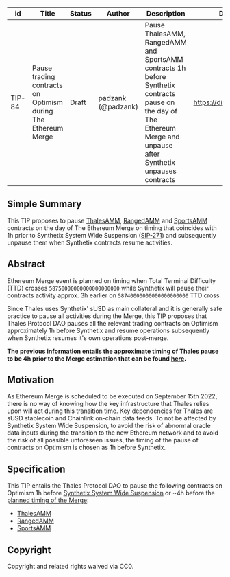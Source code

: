| id | Title | Status | Author | Description | Discussions to | Created |
| ----------- | ----------- | ----------- | ----------- | ----------- | ----------- | ----------- |
| TIP-84 | Pause trading contracts on Optimism during The Ethereum Merge | Draft | padzank (@padzank) | Pause ThalesAMM, RangedAMM and SportsAMM contracts 1h before Synthetix contracts pause on the day of The Ethereum Merge and unpause after Synthetix unpauses contracts | https://discord.gg/8bzFdpGTrp | 2022-09-02
 
## Simple Summary
 
This TIP proposes to pause [ThalesAMM](https://optimistic.etherscan.io/address/0x5ae7454827D83526261F3871C1029792644Ef1B1), [RangedAMM](https://optimistic.etherscan.io/address/0x2d356b114cbCA8DEFf2d8783EAc2a5A5324fE1dF) and [SportsAMM](https://optimistic.etherscan.io/address/0x170a5714112daEfF20E798B6e92e25B86Ea603C1) contracts on the day of The Ethereum Merge on timing that coincides with 1h prior to Synthetix System Wide Suspension ([SIP-271](https://sips.synthetix.io/sips/sip-271/)) and subsequently unpause them when Synthetix contracts resume activities.
 
 ## Abstract
 
Ethereum Merge event is planned on timing when Total Terminal Difficulty (TTD) crosses `58750000000000000000000` while Synthetix will pause their contracts activity approx. 3h earlier on `58740000000000000000000` TTD cross.  
 
Since Thales uses Synthetix' sUSD as main collateral and it is generally safe practice to pause all activities during the Merge, this TIP proposes that Thales Protocol DAO pauses all the relevant trading contracts on Optimism approximately 1h before Synthetix and resume operations subsequently when Synthetix resumes it's own operations post-merge.  
 
**The previous information entails the approximate timing of Thales pause to be 4h prior to the Merge estimation that can be found [here](https://wenmerge.com/).**
 
## Motivation
 
As Ethereum Merge is scheduled to be executed on September 15th 2022, there is no way of knowing how the key infrastructure that Thales relies upon will act during this transition time. Key dependencies for Thales are sUSD stablecoin and Chainlink on-chain data feeds. To not be affected by Synthetix System Wide Suspension, to avoid the risk of abnormal oracle data inputs during the transition to the new Ethereum network and to avoid the risk of all possible unforeseen issues, the timing of the pause of contracts on Optimism is chosen as 1h before Synthetix.
 
## Specification
 
This TIP entails the Thales Protocol DAO to pause the following contracts on Optimism 1h before [Synthetix System Wide Suspension](https://sips.synthetix.io/sips/sip-271/) or ~4h before the [planned timing of the Merge](https://wenmerge.com/):
 
- [ThalesAMM](https://optimistic.etherscan.io/address/0x5ae7454827D83526261F3871C1029792644Ef1B1)
- [RangedAMM](https://optimistic.etherscan.io/address/0x2d356b114cbCA8DEFf2d8783EAc2a5A5324fE1dF)
- [SportsAMM](https://optimistic.etherscan.io/address/0x170a5714112daEfF20E798B6e92e25B86Ea603C1)
 
## Copyright
 
Copyright and related rights waived via CC0.